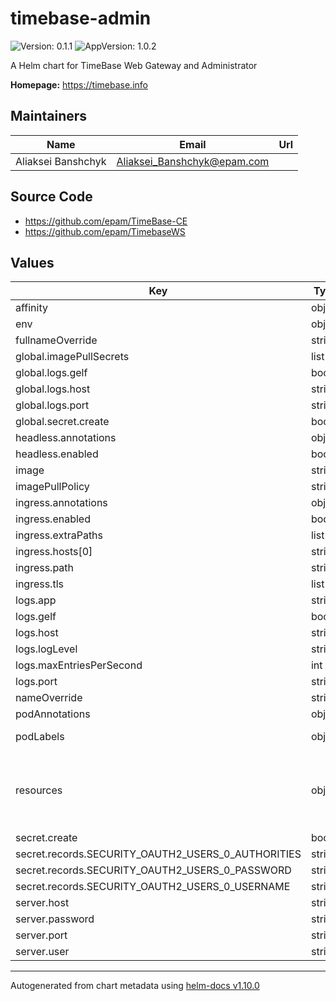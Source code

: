 # timebase-admin

![Version: 0.1.1](https://img.shields.io/badge/Version-0.1.1-informational?style=flat-square) ![AppVersion: 1.0.2](https://img.shields.io/badge/AppVersion-1.0.2-informational?style=flat-square)

A Helm chart for TimeBase Web Gateway and Administrator

**Homepage:** <https://timebase.info>

## Maintainers

| Name | Email | Url |
| ---- | ------ | --- |
| Aliaksei Banshchyk | <Aliaksei_Banshchyk@epam.com> |  |

## Source Code

* <https://github.com/epam/TimeBase-CE>
* <https://github.com/epam/TimebaseWS>

## Values

| Key | Type | Default | Description |
|-----|------|---------|-------------|
| affinity | object | `{}` |  |
| env | object | `{}` |  |
| fullnameOverride | string | `""` |  |
| global.imagePullSecrets | list | `[]` |  |
| global.logs.gelf | bool | `true` |  |
| global.logs.host | string | `"graylog.internal"` |  |
| global.logs.port | string | `"12201"` |  |
| global.secret.create | bool | `true` |  |
| headless.annotations | object | `{}` |  |
| headless.enabled | bool | `false` |  |
| image | string | `"epam/timebase-ws-server:1.0.2"` |  |
| imagePullPolicy | string | `"IfNotPresent"` |  |
| ingress.annotations | object | `{}` |  |
| ingress.enabled | bool | `false` |  |
| ingress.extraPaths | list | `[]` |  |
| ingress.hosts[0] | string | `"chart-example.local"` |  |
| ingress.path | string | `"/*"` |  |
| ingress.tls | list | `[]` |  |
| logs.app | string | `"timebase-admin"` |  |
| logs.gelf | bool | `true` |  |
| logs.host | string | `""` |  |
| logs.logLevel | string | `"INFO"` |  |
| logs.maxEntriesPerSecond | int | `300` |  |
| logs.port | string | `""` |  |
| nameOverride | string | `""` |  |
| podAnnotations | object | `{}` |  |
| podLabels | object | `{}` | Additional pod labels |
| resources | object | `{"limits":{"cpu":1,"memory":"1Gi"},"requests":{"cpu":0.2,"memory":"256Mi"}}` | Configure the resources for the timebase web admin |
| secret.create | bool | `true` |  |
| secret.records.SECURITY_OAUTH2_USERS_0_AUTHORITIES | string | `"TB_ALLOW_READ, TB_ALLOW_WRITE"` |  |
| secret.records.SECURITY_OAUTH2_USERS_0_PASSWORD | string | `"$2y$10$B8iNWMVVfsFDw/HfmRfITue17k7yfnisO92Q93KcB31/qLWKw.XtS"` |  |
| secret.records.SECURITY_OAUTH2_USERS_0_USERNAME | string | `"admin"` |  |
| server.host | string | `"timebase"` |  |
| server.password | string | `""` |  |
| server.port | string | `"8011"` |  |
| server.user | string | `""` |  |

----------------------------------------------
Autogenerated from chart metadata using [helm-docs v1.10.0](https://github.com/norwoodj/helm-docs/releases/v1.10.0)

